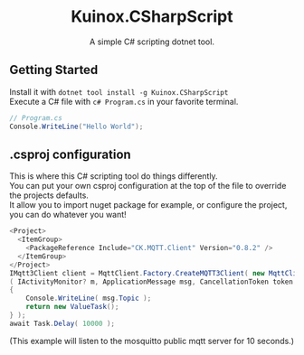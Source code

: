 <h1 align="center">
	Kuinox.CSharpScript
</h1>
<p align="center">
  A simple C# scripting dotnet tool.
</p>

## Getting Started
Install it with `dotnet tool install -g Kuinox.CSharpScript`  
Execute a C# file with `c# Program.cs` in your favorite terminal.
```csharp
// Program.cs
Console.WriteLine("Hello World");
```

## .csproj configuration
This is where this C# scripting tool do things differently.  
You can put your own csproj configuration at the top of the file to override the projects defaults.  
It allow you to import nuget package for example, or configure the project, you can do whatever you want!

```csharp
<Project>
  <ItemGroup>
    <PackageReference Include="CK.MQTT.Client" Version="0.8.2" />
  </ItemGroup>
</Project>
IMqtt3Client client = MqttClient.Factory.CreateMQTT3Client( new MqttClientConfiguration( "test.mosquitto.org:1883" ),
( IActivityMonitor? m, ApplicationMessage msg, CancellationToken token ) =>
{
    Console.WriteLine( msg.Topic );
    return new ValueTask();
} );
await Task.Delay( 10000 );
```
(This example will listen to the mosquitto public mqtt server for 10 seconds.)
